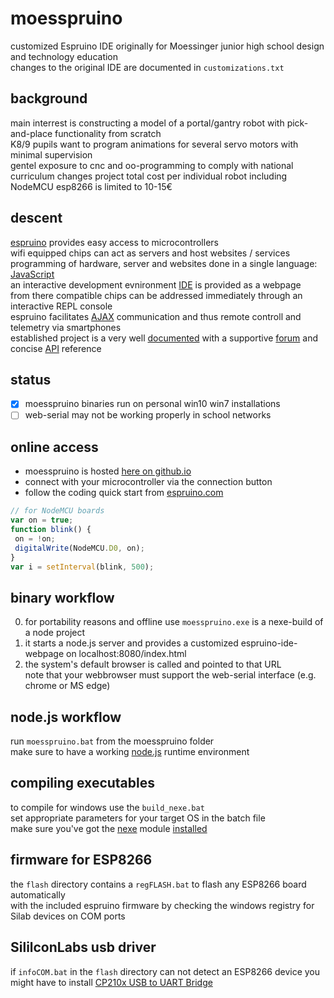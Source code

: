 # moesspruino
customized Espruino IDE originally for Moessinger junior high school design and technology education  
changes to the original IDE are documented in `customizations.txt`

background
----------
main interrest is constructing a model of a portal/gantry robot with pick-and-place functionality from scratch  
K8/9 pupils want to program animations for several servo motors with minimal supervision  
gentel exposure to cnc and oo-programming to comply with national curriculum changes
project total cost per individual robot including NodeMCU esp8266 is limited to 10-15€

descent
-------
[espruino](https://github.com/espruino) provides easy access to microcontrollers  
wifi equipped chips can act as servers and host websites / services  
programming of hardware, server and websites done in a single language: [JavaScript](https://en.wikipedia.org/wiki/JavaScript)  
an interactive development evnironment [IDE](https://www.espruino.com/ide/) is provided as a webpage  
from there compatible chips can be addressed immediately through an interactive REPL console  
espruino facilitates [AJAX](https://en.wikipedia.org/wiki/Ajax_(programming)) communication and thus remote controll and telemetry via smartphones  
established project is a very well [documented](https://www.espruino.com/)  with a supportive [forum](https://forum.espruino.com/) and concise [API](https://www.espruino.com/Reference#software) reference

status
------
- [x] moesspruino binaries run on personal win10 win7 installations
- [ ] web-serial may not be working properly in school networks

online access
-------------
- moesspruino is hosted [here on github.io](https://beweonline.github.io/moesspruino/webIDE/index.html)
- connect with your microcontroller via the connection button
- follow the coding quick start from [espruino.com](http://www.espruino.com/Quick+Start+Code)  
```javascript
// for NodeMCU boards
var on = true;
function blink() {
 on = !on;
 digitalWrite(NodeMCU.D0, on);
}
var i = setInterval(blink, 500);
```

binary workflow
---------------
0. for portability reasons and offline use `moesspruino.exe` is a nexe-build of a node project
1. it starts a node.js server and provides a customized espruino-ide-webpage on localhost:8080/index.html
2. the system's default browser is called and pointed to that URL  
   note that your webbrowser must support the web-serial interface (e.g. chrome or MS edge)

node.js workflow
----------------
run `moesspruino.bat` from the moesspruino folder  
make sure to have a working [node.js](https://nodejs.org/en/) runtime environment

compiling executables
---------------------
to compile for windows use the `build_nexe.bat`  
set appropriate parameters for your target OS in the batch file  
make sure you've got the [nexe](https://github.com/nexe/nexe) module [installed](https://www.npmjs.com/package/nexe)

firmware for ESP8266
--------------------
the `flash` directory contains a `regFLASH.bat` to flash any ESP8266 board automatically  
with the included espruino firmware by checking the windows registry for Silab devices on COM ports

SililconLabs usb driver
-----------------------
if `infoCOM.bat` in the `flash` directory can not detect an ESP8266 device you might have to install [CP210x USB to UART Bridge](https://www.silabs.com/developers/usb-to-uart-bridge-vcp-drivers?tab=downloads)
